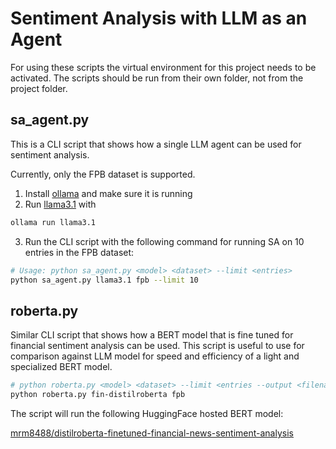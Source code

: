 # Sentiment Analysis with LLM as an Agent

For using these scripts the virtual environment for this project needs to be activated.
The scripts should be run from their own folder, not from the project folder.

## sa_agent.py

This is a CLI script that shows how a single LLM agent can be used for sentiment analysis.

Currently, only the FPB dataset is supported.

1. Install [ollama](https://ollama.com/) and make sure it is running
2. Run [llama3.1](https://ollama.com/library/llama3.1) with

```bash
ollama run llama3.1
```

3. Run the CLI script with the following command for running SA on 10 entries in the FPB dataset:

```bash
# Usage: python sa_agent.py <model> <dataset> --limit <entries>
python sa_agent.py llama3.1 fpb --limit 10
```

## roberta.py

Similar CLI script that shows how a BERT model that is fine tuned for financial sentiment analysis
can be used. This script is useful to use for comparison against LLM model for speed and efficiency
of a light and specialized BERT model.

```bash
# python roberta.py <model> <dataset> --limit <entries --output <filename> --show
python roberta.py fin-distilroberta fpb
```

The script will run the following HuggingFace hosted BERT model:

[mrm8488/distilroberta-finetuned-financial-news-sentiment-analysis](https://huggingface.co/mrm8488/distilroberta-finetuned-financial-news-sentiment-analysis)
